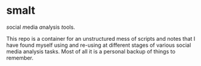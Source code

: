 # smalt
*s*ocial *m*edia *a*na*l*ysis *t*ools.

This repo is a container for an unstructured mess of scripts and notes that I have found myself using and re-using at different stages of various social media analysis tasks. Most of all it is a personal backup of things to remember.